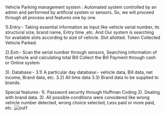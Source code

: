 Vehicle Parking management system : Automated system controlled by an admin and performed by artificial system or sensors.
                                    So, we will proceed through all process and features one by one.

1).Entry:- Taking essential information as input like vehicle serial number, its structural size, brand name,  Entry time ,etc. And Our system is searching for available slots according to size of vehicle.
Slot allotted.
Token Collected
Vehicle Parked.

2).Exit:- Scan the serial number through sensors,
               Searching information of that vehicle and calculating total Bill
               Collect the Bill
               Payment through cash or Online system
               
3). Database:-   3.1)   A particular day database:- vehicle data, Bill data, net income, Brand data, etc.
                            3.2)   All time data
                            3.3)   Brand data to be supplied to brands.

Special features-  1). Password security through Huffman Coding
                                2). Dealing with brand data.
                                3). All possible conditions were considered like wrong vehicle number detected, wrong choice selected, Less                                     paid or more paid, etc. 
![out1](https://user-images.githubusercontent.com/46133803/85057424-59fee100-b1be-11ea-9359-39cd4e00ce22.png)
